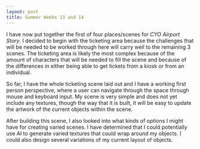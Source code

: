 ```yaml
---
layout: post
title: Summer Weeks 13 and 14
---
```


I have now put together the first of four places/scenes for *CYO Airport Story*. I decided to begin with the ticketing area because the challenges that will be needed to be worked through here will carry well to the remaining 3 scenes. The ticketing area is likely the most complex because of the amount of characters that will be needed to fill the scene and because of the differences in either being able to get tickets from a kiosk or from an individual.

So far, I have the whole ticketing scene laid out and I have a working first person perspective, where a user can navigate through the space through mouse and keyboard input. My scene is very simple and does not yet include any textures, though the way that it is built, it will be easy to update the artwork of the current objects within the scene.

After building this scene, I also looked into what kinds of options I might have for creating varied scenes. I have determined that I could potentially use AI to generate varied textures that could wrap around my objects. I could also design several variations of my current layout of objects.

